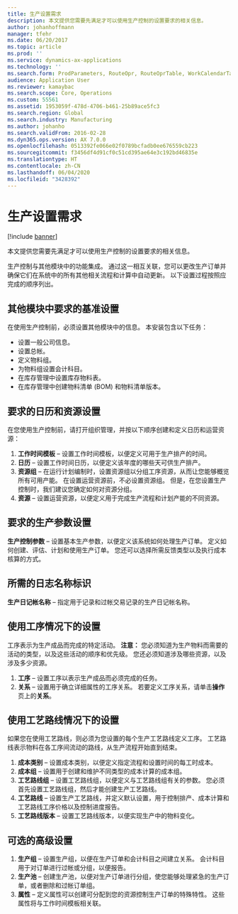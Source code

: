 ```yaml
---
title: 生产设置需求
description: 本文提供您需要先满足才可以使用生产控制的设置要求的相关信息。
author: johanhoffmann
manager: tfehr
ms.date: 06/20/2017
ms.topic: article
ms.prod: ''
ms.service: dynamics-ax-applications
ms.technology: ''
ms.search.form: ProdParameters, RouteOpr, RouteOprTable, WorkCalendarTable, WorkTimeTable, WrkCtrTable
audience: Application User
ms.reviewer: kamaybac
ms.search.scope: Core, Operations
ms.custom: 55561
ms.assetid: 1953059f-478d-4706-b461-25b89ace5fc3
ms.search.region: Global
ms.search.industry: Manufacturing
ms.author: johanho
ms.search.validFrom: 2016-02-28
ms.dyn365.ops.version: AX 7.0.0
ms.openlocfilehash: 0513392fe066e02f0789bcfadb0ee676559cb223
ms.sourcegitcommit: f3456df4d91cf0c51cd395ae64e3c192bd46835e
ms.translationtype: HT
ms.contentlocale: zh-CN
ms.lasthandoff: 06/04/2020
ms.locfileid: "3428392"
---
```

# <a name="production-setup-requirements"></a>生产设置需求

[!include [banner](../includes/banner.md)]

本文提供您需要先满足才可以使用生产控制的设置要求的相关信息。 

生产控制与其他模块中的功能集成。 通过这一相互关联，您可以更改生产订单并确保它们在系统中的所有其他相关流程和计算中自动更新。 以下设置过程按照应完成的顺序列出。

## <a name="required-baseline-setup-in-other-modules"></a>其他模块中要求的基准设置
在使用生产控制前，必须设置其他模块中的信息。 本安装包含以下任务：

-   设置一般公司信息。
-   设置总帐。
-   定义物料组。
-   为物料组设置会计科目。
-   在库存管理中设置库存物料表。
-   在库存管理中创建物料清单 (BOM) 和物料清单版本。

## <a name="required-calendar-and-resource-setup"></a>要求的日历和资源设置
在您使用生产控制前，请打开组织管理，并按以下顺序创建和定义日历和运营资源：

1.  **工作时间模板** – 设置工作时间模板，以便定义可用于生产排产的时间。
2.  **日历** – 设置工作时间日历，以便定义该年度的哪些天可供生产排产。
3.  **资源组** – 在运行计划编制时，设置资源组以分组工序资源，从而让您能够概览所有可用产能。 在设置运营资源前，不必设置资源组。 但是，在您设置生产控制时，我们建议您确定如何对资源分组。
4.  **资源** – 设置运营资源，以便定义用于完成生产流程和计划产能的不同资源。

## <a name="required-production-parameters-setup"></a>要求的生产参数设置
**生产控制参数** – 设置基本生产参数，以便定义该系统如何处理生产订单。 定义如何创建、评估、计划和使用生产订单。 您还可以选择所需反馈类型以及执行成本核算的方式。

## <a name="required-journal-name-identification"></a>所需的日志名称标识
**生产日记帐名称** – 指定用于记录和过帐交易记录的生产日记帐名称。

## <a name="setup-if-you-use-operations"></a>使用工序情况下的设置
工序表示为生产成品而完成的特定活动。 **注意：** 您必须知道为生产物料而需要的活动的类型，以及这些活动的顺序和优先级。 您还必须知道涉及哪些资源，以及涉及多少资源。

1.  **工序** – 设置工序以表示生产成品而必须完成的任务。
2.  **关系** – 设置用于确立详细属性的工序关系。 若要定义工序关系，请单击**操作**页上的**关系**。

## <a name="setup-if-you-use-routes"></a>使用工艺路线情况下的设置
如果您在使用工艺路线，则必须为您设置的每个生产工艺路线定义工序。 工艺路线表示物料在各工序间流动的路线，从生产流程开始直到结束。

1.  **成本类别** – 设置成本类别，以便定义指定流程和设置时间的每工时成本。
2.  **成本组** – 设置用于创建和维护不同类型的成本计算的成本组。
3.  **工艺路线组** – 设置工艺路线组，以便定义与工艺路线组有关的参数。 您必须首先设置工艺路线组，然后才能创建生产工艺路线。
4.  **工艺路线** – 设置生产工艺路线，并定义默认设置，用于控制排产、成本计算和工艺路线工序价格以及控制进度报告。
5.  **工艺路线版本** – 设置工艺路线版本，以便实现生产中的物料变化。

## <a name="optional-advanced-settings"></a>可选的高级设置
1.  **生产组** – 设置生产组，以便在生产订单和会计科目之间建立关系。 会计科目用于对订单进行过帐或分组，以便报告。
2.  **生产池** – 创建生产池，以便对生产订单进行分组，使您能够处理紧急的生产订单，或者删除和过帐订单组。
3.  **属性** – 定义属性可以创建可分配到您的资源控制生产订单的特殊特性。 这些属性将与工作时间模板相关联。




